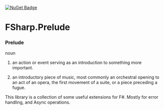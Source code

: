 [![NuGet Badge](https://buildstats.info/nuget/FSharp.Prelude?includePreReleases=true)](https://www.nuget.org/packages/FSharp.Prelude)


# FSharp.Prelude

### Prelude 
noun

  
  1. an action or event serving as an introduction to something more important.

  2. an introductory piece of music, most commonly an orchestral opening to an act of an opera, the first movement of a suite, or a piece preceding a fugue.

This library is a collection of some useful extensions for F#. Mostly for error handling, and Async operations.

